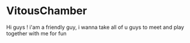 # VitousChamber
Hi guys ! i'am a friendly guy, i wanna take all of u guys to meet and play together with me for fun
